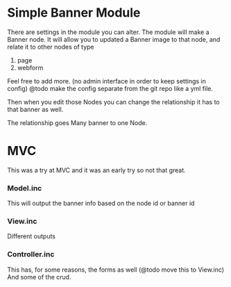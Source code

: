 # Simple Banner Module

There are settings in the module you can alter.
The module will make a Banner node.
It will allow you to updated a Banner image to that node, and relate it to other nodes of type
1. page
2. webform

Feel free to add more.
(no admin interface in order to keep settings in config)
@todo make the config separate from the git repo like a yml file.

Then when you edit those Nodes you can change the relationship it has to that banner as well.

The relationship goes
Many banner to one Node.

# MVC

This was a try at MVC and it was an early try so not that great.

### Model.inc

This will output the banner info based on the node id or banner id

### View.inc

Different outputs 

### Controller.inc

This has, for some reasons, the forms as well (@todo move this to View.inc)
And some of the crud.



